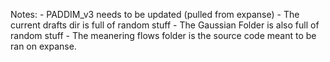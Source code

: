 Notes: 
    - PADDIM_v3 needs to be updated (pulled from expanse)
    - The current drafts dir is full of random stuff
    - The Gaussian Folder is also full of random stuff
    - The meanering flows folder is the source code meant to be ran on expanse.
